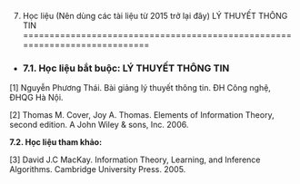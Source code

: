7. Học liệu (Nên dùng các tài liệu từ 2015 trở lại đây) LÝ THUYẾT THÔNG TIN
===========================================================================

-   ### 7.1. Học liệu bắt buộc: LÝ THUYẾT THÔNG TIN

\[1\] Nguyễn Phương Thái. Bài giảng lý thuyết thông tin. ĐH Công nghệ,
ĐHQG Hà Nội.

\[2\] Thomas M. Cover, Joy A. Thomas. Elements of Information Theory,
second edition. A John Wiley & sons, Inc. 2006.

**7.2. Học liệu tham khảo:**

\[3\] David J.C MacKay. Information Theory, Learning, and Inference
Algorithms. Cambridge University Press. 2005.

